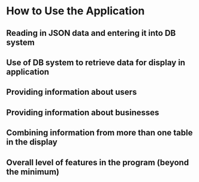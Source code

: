 # How to Use the Application

## Reading in JSON data and entering it into DB system

## Use of DB system to retrieve data for display in application

## Providing information about users

## Providing information about businesses

## Combining information from more than one table in the display

## Overall level of features in the program (beyond the minimum)
